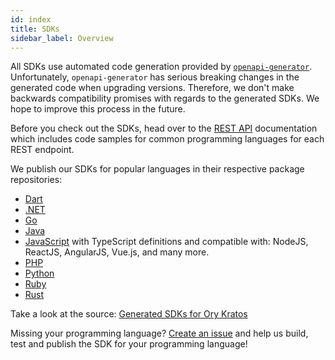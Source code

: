 ```yaml
---
id: index
title: SDKs
sidebar_label: Overview
---
```


All SDKs use automated code generation provided by [`openapi-generator`](https://github.com/OpenAPITools/openapi-generator).
Unfortunately, `openapi-generator` has serious breaking changes in the generated code when upgrading versions. Therefore, we don't
make backwards compatibility promises with regards to the generated SDKs. We hope to improve this process in the future.

Before you check out the SDKs, head over to the [REST API](reference/api.mdx) documentation which includes code samples for common
programming languages for each REST endpoint.

We publish our SDKs for popular languages in their respective package repositories:

- [Dart](https://pub.dev/packages/ory_kratos_client)
- [.NET](https://www.nuget.org/packages/Ory.Kratos.Client/)
- [Go](https://github.com/ory/kratos-client-go)
- [Java](https://search.maven.org/artifact/sh.ory.kratos/kratos-client)
- [JavaScript](https://www.npmjs.com/package/@ory/client) with TypeScript definitions and compatible with: NodeJS, ReactJS,
  AngularJS, Vue.js, and many more.
- [PHP](https://packagist.org/packages/ory/kratos-client)
- [Python](https://pypi.org/project/ory-kratos-client/)
- [Ruby](https://rubygems.org/gems/ory-kratos-client)
- [Rust](https://crates.io/crates/ory-kratos-client)

Take a look at the source: [Generated SDKs for Ory Kratos](https://github.com/ory/sdk/tree/master/clients/kratos/)

Missing your programming language? [Create an issue](https://github.com/ory/kratos/issues) and help us build, test and publish the
SDK for your programming language!
